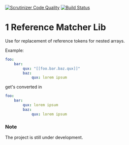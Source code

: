 [![Scrutinizer Code Quality](https://scrutinizer-ci.com/g/needle-project/refmat/badges/quality-score.png?b=master)](https://scrutinizer-ci.com/g/needle-project/refmat/?branch=master)
[![Build Status](https://scrutinizer-ci.com/g/needle-project/refmat/badges/build.png?b=master)](https://scrutinizer-ci.com/g/needle-project/refmat/build-status/master)

# 1 Reference Matcher Lib
Use for replacement of reference tokens for nested arrays.

Example:
```yml
foo:
    bar:
        qux: "[[foo.bar.baz.qux]]"
        baz:
            qux: lorem ipsum
```
get's converted in
```yml
foo:
    bar:
        qux: lorem ipsum
        baz:
            qux: lorem ipsum
```

### Note
The project is still under development.
